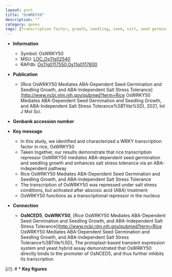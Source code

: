 ```yaml
---
layout: post
title: "OsWRKY50"
description: ""
category: genes
tags: [transcription factor, growth, seedling, seed, salt, seed germination, tolerance, salt stress, stress, nucleus, abscisic acid, stress tolerance, seedling growth]
---
```


* **Information**  
    + Symbol: OsWRKY50  
    + MSU: [LOC_Os11g02540](http://rice.uga.edu/cgi-bin/ORF_infopage.cgi?orf=LOC_Os11g02540)  
    + RAPdb: [Os11g0117550](http://rapdb.dna.affrc.go.jp/viewer/gbrowse_details/irgsp1?name=Os11g0117550),[Os11g0117600](http://rapdb.dna.affrc.go.jp/viewer/gbrowse_details/irgsp1?name=Os11g0117600)  

* **Publication**  
    + [Rice OsWRKY50 Mediates ABA-Dependent Seed Germination and Seedling Growth, and ABA-Independent Salt Stress Tolerance](http://www.ncbi.nlm.nih.gov/pubmed?term=Rice OsWRKY50 Mediates ABA-Dependent Seed Germination and Seedling Growth, and ABA-Independent Salt Stress Tolerance%5BTitle%5D), 2021, Int J Mol Sci.

* **Genbank accession number**  

* **Key message**  
    + In this study, we identified and characterized a WRKY transcription factor in rice, OsWRKY50
    + Taken together, our results demonstrate that rice transcription repressor OsWRKY50 mediates ABA-dependent seed germination and seedling growth and enhances salt stress tolerance via an ABA-independent pathway
    + Rice OsWRKY50 Mediates ABA-Dependent Seed Germination and Seedling Growth, and ABA-Independent Salt Stress Tolerance
    + The transcription of OsWRKY50 was repressed under salt stress conditions, but activated after abscisic acid (ABA) treatment
    + OsWRKY50 functions as a transcriptional repressor in the nucleus

* **Connection**  
    + __OsNCED5__, __OsWRKY50__, [Rice OsWRKY50 Mediates ABA-Dependent Seed Germination and Seedling Growth, and ABA-Independent Salt Stress Tolerance](http://www.ncbi.nlm.nih.gov/pubmed?term=Rice OsWRKY50 Mediates ABA-Dependent Seed Germination and Seedling Growth, and ABA-Independent Salt Stress Tolerance%5BTitle%5D),  The protoplast-based transient expression system and yeast hybrid assay demonstrated that OsWRKY50 directly binds to the promoter of OsNCED5, and thus further inhibits its transcription

[//]: # * **Key figures**  


